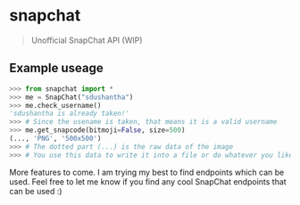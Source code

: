 # snapchat
> Unofficial SnapChat API (WIP)

## Example useage
```python
>>> from snapchat import *
>>> me = SnapChat("sdushantha")
>>> me.check_username()
'sdushantha is already taken!'
>>> # Since the usename is taken, that means it is a valid username
>>> me.get_snapcode(bitmoji=False, size=500)
(..., 'PNG', '500x500')
>>> # The dotted part (...) is the raw data of the image
>>> # You use this data to write it into a file or do whatever you like
```

More features to come. I am trying my best to find endpoints which can be used. 
Feel free to let me know if you find any cool SnapChat endpoints that can be used :)
